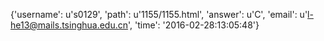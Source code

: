 {'username': u's0129', 'path': u'1155/1155.html', 'answer': u'C', 'email': u'l-he13@mails.tsinghua.edu.cn', 'time': '2016-02-28:13:05:48'}